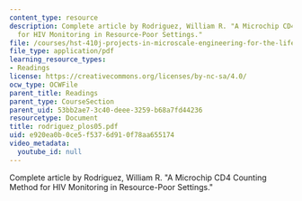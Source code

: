 ```yaml
---
content_type: resource
description: Complete article by Rodriguez, William R. "A Microchip CD4 Counting Method
  for HIV Monitoring in Resource-Poor Settings."
file: /courses/hst-410j-projects-in-microscale-engineering-for-the-life-sciences-spring-2007/e920ea0b0ce5f5376d910f78aa655174_rodriguez_plos05.pdf
file_type: application/pdf
learning_resource_types:
- Readings
license: https://creativecommons.org/licenses/by-nc-sa/4.0/
ocw_type: OCWFile
parent_title: Readings
parent_type: CourseSection
parent_uid: 53bb2ae7-3c40-deee-3259-b68a7fd44236
resourcetype: Document
title: rodriguez_plos05.pdf
uid: e920ea0b-0ce5-f537-6d91-0f78aa655174
video_metadata:
  youtube_id: null
---
```

Complete article by Rodriguez, William R. "A Microchip CD4 Counting Method for HIV Monitoring in Resource-Poor Settings."